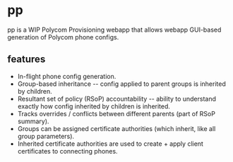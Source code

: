 # pp
pp is a WIP Polycom Provisioning webapp that allows webapp GUI-based generation of Polycom phone configs.

## features
- In-flight phone config generation.
- Group-based inheritance -- config applied to parent groups is inherited by children.
- Resultant set of policy (RSoP) accountability -- ability to understand exactly how config inherited by children is inherited.
- Tracks overrides / conflicts between different parents (part of RSoP summary).
- Groups can be assigned certificate authorities (which inherit, like all group parameters).
- Inherited certificate authorities are used to create + apply client certificates to connecting phones.

